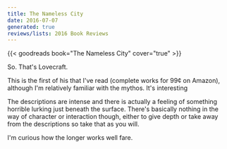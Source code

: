 ```yaml
---
title: The Nameless City
date: 2016-07-07
generated: true
reviews/lists: 2016 Book Reviews
---
```

{{< goodreads book="The Nameless City" cover="true" >}}

So. That's Lovecraft.  

This is the first of his that I've read (complete works for 99¢ on Amazon), although I'm relatively familiar with the mythos. It's interesting  

<!--more-->

The descriptions are intense and there is actually a feeling of something horrible lurking just beneath the surface. There's basically nothing in the way of character or interaction though, either to give depth or take away from the descriptions so take that as you will.  

I'm curious how the longer works well fare.



